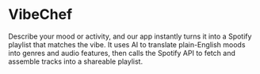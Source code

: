 # VibeChef
Describe your mood or activity, and our app instantly turns it into a Spotify playlist that matches the vibe. It uses AI to translate plain-English moods into genres and audio features, then calls the Spotify API to fetch and assemble tracks into a shareable playlist.
